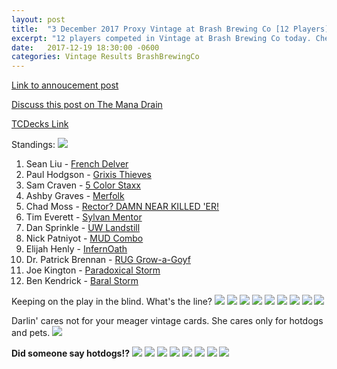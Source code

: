 ```yaml
---
layout: post
title:  "3 December 2017 Proxy Vintage at Brash Brewing Co [12 Players]"
excerpt: "12 players competed in Vintage at Brash Brewing Co today. Check out the results!"
date:   2017-12-19 18:30:00 -0600
categories: Vintage Results BrashBrewingCo
---
```


[Link to annoucement post](http://themanadrain.com/topic/1627/12-3-17-houston-tx-100-proxy-vintage-brash-brewing-co)

[Discuss this post on The Mana Drain](http://themanadrain.com/topic/1637/3-december-2017-proxy-vintage-brash-brewing-co-12-players)

[TCDecks Link](http://www.tcdecks.net/deck.php?id=25845)

Standings:
![](https://images.lonestarlhurgoyfs.com/2017-12-03/standings.jpg)

1. Sean Liu - [French Delver](https://images.lonestarlhurgoyfs.com/2017-12-03/deck-1.jpg)
2. Paul Hodgson - [Grixis Thieves](https://images.lonestarlhurgoyfs.com/2017-12-03/deck-2.jpg)
3. Sam Craven - [5 Color Staxx](https://images.lonestarlhurgoyfs.com/2017-12-03/deck-3.jpg)
4. Ashby Graves - [Merfolk](https://images.lonestarlhurgoyfs.com/2017-12-03/deck-4.jpg)
5. Chad Moss - [Rector? DAMN NEAR KILLED 'ER!](https://images.lonestarlhurgoyfs.com/2017-12-03/deck-5.jpg)
6. Tim Everett - [Sylvan Mentor](https://images.lonestarlhurgoyfs.com/2017-12-03/deck-6.jpg)
7. Dan Sprinkle - [UW Landstill](https://images.lonestarlhurgoyfs.com/2017-12-03/deck-7.jpg)
8. Nick Patniyot - [MUD Combo](https://images.lonestarlhurgoyfs.com/2017-12-03/deck-8.jpg)
9. Elijah Henly - [InfernOath](https://images.lonestarlhurgoyfs.com/2017-12-03/deck-9.jpg)
10. Dr. Patrick Brennan - [RUG Grow-a-Goyf](https://images.lonestarlhurgoyfs.com/2017-12-03/deck-10.jpg)
11. Joe Kington - [Paradoxical Storm](https://images.lonestarlhurgoyfs.com/2017-12-03/deck-11.jpg)
12. Ben Kendrick - [Baral Storm](https://images.lonestarlhurgoyfs.com/2017-12-03/deck-12.jpg)

Keeping on the play in the blind. What's the line?
![](https://images.lonestarlhurgoyfs.com/2017-12-03/1.jpg)
![](https://images.lonestarlhurgoyfs.com/2017-12-03/2.jpg)
![](https://images.lonestarlhurgoyfs.com/2017-12-03/3.jpg)
![](https://images.lonestarlhurgoyfs.com/2017-12-03/4.jpg)
![](https://images.lonestarlhurgoyfs.com/2017-12-03/5.jpg)
![](https://images.lonestarlhurgoyfs.com/2017-12-03/6.jpg)
![](https://images.lonestarlhurgoyfs.com/2017-12-03/7.jpg)
![](https://images.lonestarlhurgoyfs.com/2017-12-03/8.jpg)
![](https://images.lonestarlhurgoyfs.com/2017-12-03/9.jpg)

Darlin' cares not for your meager vintage cards. She cares only for hotdogs and pets.
![](https://images.lonestarlhurgoyfs.com/2017-12-03/10.jpg)

**Did someone say hotdogs!?**
![](https://images.lonestarlhurgoyfs.com/2017-12-03/11.jpg)
![](https://images.lonestarlhurgoyfs.com/2017-12-03/12.jpg)
![](https://images.lonestarlhurgoyfs.com/2017-12-03/13.jpg)
![](https://images.lonestarlhurgoyfs.com/2017-12-03/14.jpg)
![](https://images.lonestarlhurgoyfs.com/2017-12-03/15.jpg)
![](https://images.lonestarlhurgoyfs.com/2017-12-03/16.jpg)
![](https://images.lonestarlhurgoyfs.com/2017-12-03/17.jpg)
![](https://images.lonestarlhurgoyfs.com/2017-12-03/18.jpg)
